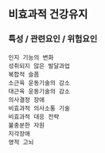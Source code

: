 ## 비효과적 건강유지


### 특성 / 관련요인 / 위험요인

>   
    
    인지 기능의 변화
    성취되지 않은 발달과업
    복합적 슬픔
    소근육 운동기술의 감소
    대근육 운동기술의 감소
    의사결정 장애
    비효과적 의사소통 기술
    비효과적 대응 전략
    불충분한 자원
    지각장애
    영적 고뇌
